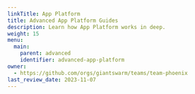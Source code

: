 ```yaml
---
linkTitle: App Platform
title: Advanced App Platform Guides
description: Learn how App Platform works in deep.
weight: 15
menu:
  main:
    parent: advanced
    identifier: advanced-app-platform
owner:
  - https://github.com/orgs/giantswarm/teams/team-phoenix
last_review_date: 2023-11-07
---
```

